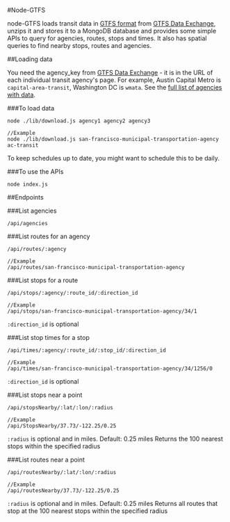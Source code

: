 #Node-GTFS

node-GTFS loads transit data in [GTFS format](https://developers.google.com/transit/) from [GTFS Data Exchange](http://www.gtfs-data-exchange.com/), unzips it and stores it to a MongoDB database and provides some simple APIs to query for agencies, routes, stops and times.  It also has spatial queries to find nearby stops, routes and agencies.

##Loading data

You need the agency_key from [GTFS Data Exchange](http://www.gtfs-data-exchange.com/) - it is in the URL of each individual transit agency's page.  For example, Austin Capital Metro is `capital-area-transit`, Washington DC is `wmata`.  See the [full list of agencies with data](http://www.gtfs-data-exchange.com/agencies).

###To load data

    node ./lib/download.js agency1 agency2 agency3
    
    //Example
    node ./lib/download.js san-francisco-municipal-transportation-agency ac-transit

To keep schedules up to date, you might want to schedule this to be daily.

###To use the APIs

    node index.js

##Endpoints

###List agencies

    /api/agencies

###List routes for an agency

    /api/routes/:agency
    
    //Example
    /api/routes/san-francisco-municipal-transportation-agency

###List stops for a route

    /api/stops/:agency/:route_id/:direction_id
    
    //Example
    /api/stops/san-francisco-municipal-transportation-agency/34/1
`:direction_id` is optional

###List stop times for a stop    

    /api/times/:agency/:route_id/:stop_id/:direction_id
    
    //Example
    /api/times/san-francisco-municipal-transportation-agency/34/1256/0
`:direction_id` is optional

###List stops near a point

    /api/stopsNearby/:lat/:lon/:radius
    
    //Example
    /api/StopsNearby/37.73/-122.25/0.25
`:radius` is optional and in miles.  Default: 0.25 miles
Returns the 100 nearest stops within the specified radius

###List routes near a point

    /api/routesNearby/:lat/:lon/:radius
    
    //Example
    /api/routesNearby/37.73/-122.25/0.25
`:radius` is optional and in miles.  Default: 0.25 miles
Returns all routes that stop at the 100 nearest stops within the specified radius

